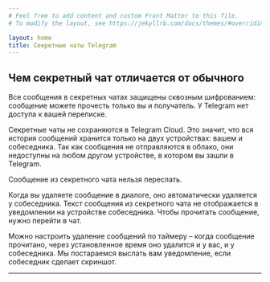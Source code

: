 ```yaml
---
# Feel free to add content and custom Front Matter to this file.
# To modify the layout, see https://jekyllrb.com/docs/themes/#overriding-theme-defaults

layout: home
title: Секретные чаты Telegram
---
```

## Чем секретный чат отличается от обычного

Все сообщения в секретных чатах защищены сквозным шифрованием: сообщение можете прочесть только вы и получатель. У Telegram нет доступа к вашей переписке.

Секретные чаты не сохраняются в Telegram Cloud. Это значит, что вся история сообщений хранится только на двух устройствах: вашем и собеседника. Так как сообщения не отправляются в облако, они недоступны на любом другом устройстве, в котором вы зашли в Telegram.

Сообщение из секретного чата нельзя переслать.

Когда вы удаляете сообщение в диалоге, оно автоматически удаляется у собеседника. Текст сообщения из секретного чата не отображается в уведомлении на устройстве собеседника. Чтобы прочитать сообщение, нужно перейти в чат.

Можно настроить удаление сообщений по таймеру – когда сообщение прочитано, через установленное время оно удалится и у вас, и у собеседника. Мы постараемся выслать вам уведомление, если собеседник сделает скриншот.

---
